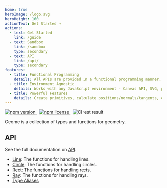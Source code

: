```yaml
---
home: true
heroImage: /logo.svg
heroHeight: 160
actionText: Get Started →
actions:
  - text: Get Started
    link: /guide
  - text: Sandbox
    link: /sandbox
    type: secondary
  - text: API
    link: /api/
    type: secondary
features:
  - title: Functional Programming
    details: All APIs are provided in a functional programming manner, making it easy to compose and transform paths.
  - title: Environment Agnostic
    details: Works with any JavaScript environment - Canvas API, SVG, p5.js, Paper.js, etc.
  - title: Powerful Features
    details: Create primitives, calculate positions/normals/tangents, offset paths, resample curves, and more.
---
```


<div class="badges">
	<p>
		<a href="https://www.npmjs.org/package/geome">
			<img src="https://img.shields.io/npm/v/geome.svg?style=flat-square" alt="npm version">
		</a>
		&nbsp;
		<a href="http://spdx.org/licenses/MIT">
			<img src="https://img.shields.io/npm/l/geome.svg?style=flat-square" alt="npm license">
		</a>
		&nbsp;
		<img src="https://github.com/baku89/geome/actions/workflows/ci.yml/badge.svg" alt="CI test result" />
	</p>
</div>

Geome is a collection of types and functions for geometry.

## API

See the full documentation on [API](./api/).

- [Line](./api/namespaces/Line): The functions for handling lines.
- [Circle](./api/namespaces/Circle): The functions for handling circles.
- [Rect](./api/namespaces/Rect): The functions for handling rects.
- [Ray](./api/namespaces/Ray): The functions for handling rays.
- [Type Aliases](./api/#types)
